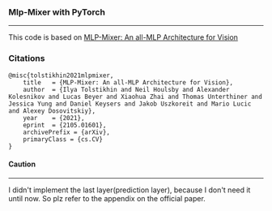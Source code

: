### Mlp-Mixer with PyTorch

---

This code is based on [MLP-Mixer: An all-MLP Architecture for Vision](https://arxiv.org/abs/2105.01601)

### Citations

```
@misc{tolstikhin2021mlpmixer,
    title   = {MLP-Mixer: An all-MLP Architecture for Vision},
    author  = {Ilya Tolstikhin and Neil Houlsby and Alexander Kolesnikov and Lucas Beyer and Xiaohua Zhai and Thomas Unterthiner and Jessica Yung and Daniel Keysers and Jakob Uszkoreit and Mario Lucic and Alexey Dosovitskiy},
    year    = {2021},
    eprint  = {2105.01601},
    archivePrefix = {arXiv},
    primaryClass = {cs.CV}
}
```

#### Caution

---

I didn't implement the last layer(prediction layer), because I don't need it until now.
So plz refer to the appendix on the official paper.